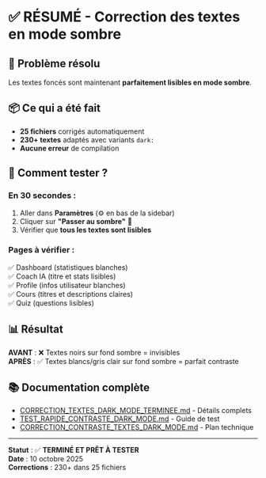 # ✅ RÉSUMÉ - Correction des textes en mode sombre

## 🎯 Problème résolu
Les textes foncés sont maintenant **parfaitement lisibles en mode sombre**.

## 📦 Ce qui a été fait
- **25 fichiers** corrigés automatiquement
- **230+ textes** adaptés avec variants `dark:`
- **Aucune erreur** de compilation

## 🚀 Comment tester ?

### En 30 secondes :
1. Aller dans **Paramètres** (⚙️ en bas de la sidebar)
2. Cliquer sur **"Passer au sombre"** 🌙
3. Vérifier que **tous les textes sont lisibles**

### Pages à vérifier :
✅ Dashboard (statistiques blanches)  
✅ Coach IA (titre et stats lisibles)  
✅ Profile (infos utilisateur blanches)  
✅ Cours (titres et descriptions claires)  
✅ Quiz (questions lisibles)

## 📊 Résultat

**AVANT** : ❌ Textes noirs sur fond sombre = invisibles  
**APRÈS** : ✅ Textes blancs/gris clair sur fond sombre = parfait contraste

## 📚 Documentation complète
- [CORRECTION_TEXTES_DARK_MODE_TERMINEE.md](./CORRECTION_TEXTES_DARK_MODE_TERMINEE.md) - Détails complets
- [TEST_RAPIDE_CONTRASTE_DARK_MODE.md](./TEST_RAPIDE_CONTRASTE_DARK_MODE.md) - Guide de test
- [CORRECTION_CONTRASTE_TEXTES_DARK_MODE.md](./CORRECTION_CONTRASTE_TEXTES_DARK_MODE.md) - Plan technique

---

**Statut** : ✅ **TERMINÉ ET PRÊT À TESTER**  
**Date** : 10 octobre 2025  
**Corrections** : 230+ dans 25 fichiers
